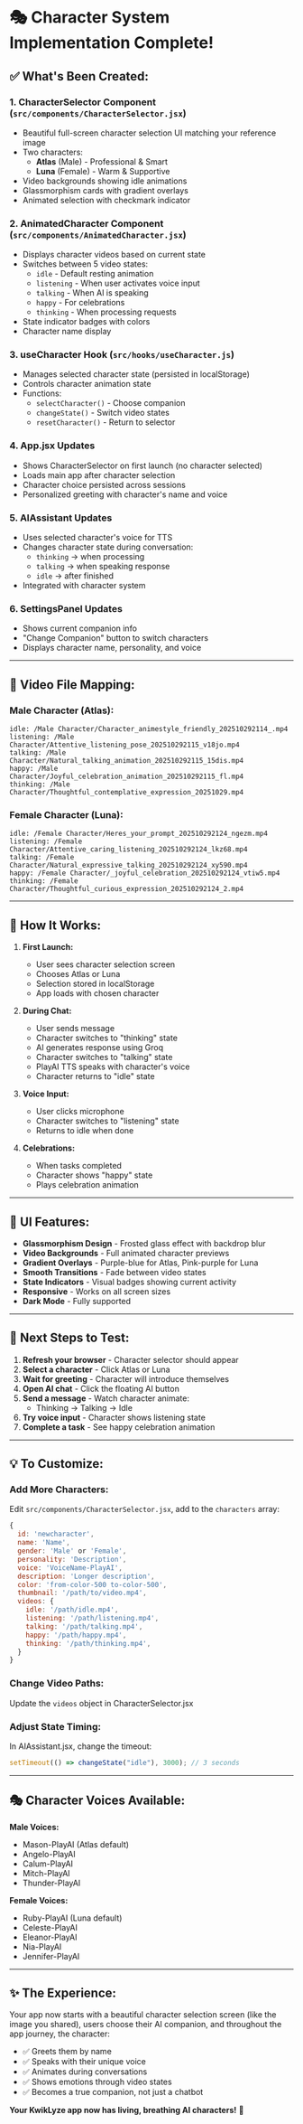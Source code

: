 # 🎭 Character System Implementation Complete!

## ✅ What's Been Created:

### 1. **CharacterSelector Component** (`src/components/CharacterSelector.jsx`)

- Beautiful full-screen character selection UI matching your reference image
- Two characters:
  - **Atlas** (Male) - Professional & Smart
  - **Luna** (Female) - Warm & Supportive
- Video backgrounds showing idle animations
- Glassmorphism cards with gradient overlays
- Animated selection with checkmark indicator

### 2. **AnimatedCharacter Component** (`src/components/AnimatedCharacter.jsx`)

- Displays character videos based on current state
- Switches between 5 video states:
  - `idle` - Default resting animation
  - `listening` - When user activates voice input
  - `talking` - When AI is speaking
  - `happy` - For celebrations
  - `thinking` - When processing requests
- State indicator badges with colors
- Character name display

### 3. **useCharacter Hook** (`src/hooks/useCharacter.js`)

- Manages selected character state (persisted in localStorage)
- Controls character animation state
- Functions:
  - `selectCharacter()` - Choose companion
  - `changeState()` - Switch video states
  - `resetCharacter()` - Return to selector

### 4. **App.jsx Updates**

- Shows CharacterSelector on first launch (no character selected)
- Loads main app after character selection
- Character choice persisted across sessions
- Personalized greeting with character's name and voice

### 5. **AIAssistant Updates**

- Uses selected character's voice for TTS
- Changes character state during conversation:
  - `thinking` → when processing
  - `talking` → when speaking response
  - `idle` → after finished
- Integrated with character system

### 6. **SettingsPanel Updates**

- Shows current companion info
- "Change Companion" button to switch characters
- Displays character name, personality, and voice

---

## 📁 Video File Mapping:

### Male Character (Atlas):

```
idle: /Male Character/Character_animestyle_friendly_202510292114_.mp4
listening: /Male Character/Attentive_listening_pose_202510292115_v18jo.mp4
talking: /Male Character/Natural_talking_animation_202510292115_15dis.mp4
happy: /Male Character/Joyful_celebration_animation_202510292115_fl.mp4
thinking: /Male Character/Thoughtful_contemplative_expression_20251029.mp4
```

### Female Character (Luna):

```
idle: /Female Character/Heres_your_prompt_202510292124_ngezm.mp4
listening: /Female Character/Attentive_caring_listening_202510292124_lkz68.mp4
talking: /Female Character/Natural_expressive_talking_202510292124_xy590.mp4
happy: /Female Character/_joyful_celebration_202510292124_vtiw5.mp4
thinking: /Female Character/Thoughtful_curious_expression_202510292124_2.mp4
```

---

## 🎯 How It Works:

1. **First Launch:**

   - User sees character selection screen
   - Chooses Atlas or Luna
   - Selection stored in localStorage
   - App loads with chosen character

2. **During Chat:**

   - User sends message
   - Character switches to "thinking" state
   - AI generates response using Groq
   - Character switches to "talking" state
   - PlayAI TTS speaks with character's voice
   - Character returns to "idle" state

3. **Voice Input:**

   - User clicks microphone
   - Character switches to "listening" state
   - Returns to idle when done

4. **Celebrations:**
   - When tasks completed
   - Character shows "happy" state
   - Plays celebration animation

---

## 🎨 UI Features:

- **Glassmorphism Design** - Frosted glass effect with backdrop blur
- **Video Backgrounds** - Full animated character previews
- **Gradient Overlays** - Purple-blue for Atlas, Pink-purple for Luna
- **Smooth Transitions** - Fade between video states
- **State Indicators** - Visual badges showing current activity
- **Responsive** - Works on all screen sizes
- **Dark Mode** - Fully supported

---

## 🚀 Next Steps to Test:

1. **Refresh your browser** - Character selector should appear
2. **Select a character** - Click Atlas or Luna
3. **Wait for greeting** - Character will introduce themselves
4. **Open AI chat** - Click the floating AI button
5. **Send a message** - Watch character animate:
   - Thinking → Talking → Idle
6. **Try voice input** - Character shows listening state
7. **Complete a task** - See happy celebration animation

---

## 💡 To Customize:

### Add More Characters:

Edit `src/components/CharacterSelector.jsx`, add to the `characters` array:

```javascript
{
  id: 'newcharacter',
  name: 'Name',
  gender: 'Male' or 'Female',
  personality: 'Description',
  voice: 'VoiceName-PlayAI',
  description: 'Longer description',
  color: 'from-color-500 to-color-500',
  thumbnail: '/path/to/video.mp4',
  videos: {
    idle: '/path/idle.mp4',
    listening: '/path/listening.mp4',
    talking: '/path/talking.mp4',
    happy: '/path/happy.mp4',
    thinking: '/path/thinking.mp4',
  }
}
```

### Change Video Paths:

Update the `videos` object in CharacterSelector.jsx

### Adjust State Timing:

In AIAssistant.jsx, change the timeout:

```javascript
setTimeout(() => changeState("idle"), 3000); // 3 seconds
```

---

## 🎭 Character Voices Available:

**Male Voices:**

- Mason-PlayAI (Atlas default)
- Angelo-PlayAI
- Calum-PlayAI
- Mitch-PlayAI
- Thunder-PlayAI

**Female Voices:**

- Ruby-PlayAI (Luna default)
- Celeste-PlayAI
- Eleanor-PlayAI
- Nia-PlayAI
- Jennifer-PlayAI

---

## ✨ The Experience:

Your app now starts with a beautiful character selection screen (like the image you shared), users choose their AI companion, and throughout the app journey, the character:

- ✅ Greets them by name
- ✅ Speaks with their unique voice
- ✅ Animates during conversations
- ✅ Shows emotions through video states
- ✅ Becomes a true companion, not just a chatbot

**Your KwikLyze app now has living, breathing AI characters!** 🎉
